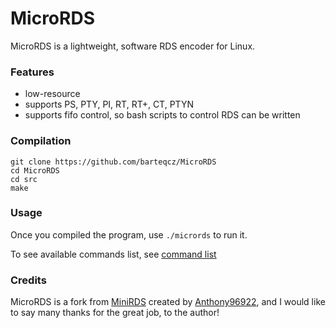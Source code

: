 # MicroRDS

MicroRDS is a lightweight, software RDS encoder for Linux.

### Features

- low-resource
- supports PS, PTY, PI, RT, RT+, CT, PTYN
- supports fifo control, so bash scripts to control RDS can be written

### Compilation

```
git clone https://github.com/barteqcz/MicroRDS
cd MicroRDS
cd src
make
```
### Usage

Once you compiled the program, use `./micrords` to run it. 

To see available commands list, see [command list](https://github.com/barteqcz/MicroRDS/blob/main/doc/command_list.md)

### Credits

MicroRDS is a fork from [MiniRDS](https://github.com/Anthony96922/MiniRDS) created by [Anthony96922](https://github.com/Anthony96922), and I would like to say many thanks for the great job, to the author!
